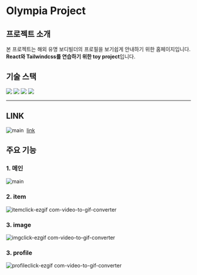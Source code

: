 # Olympia Project

## 프로젝트 소개

본 프로젝트는 해외 유명 보디빌더의 프로필을 보기쉽게 안내하기 위한 홈페이지입니다.
**React와 Tailwindcss를 연습하기 위한 toy project**입니다.

## 기술 스택

<img src="https://img.shields.io/badge/react-61DAFB?style=for-the-badge&logo=react&logoColor=black"> <img src="https://img.shields.io/badge/javascript-F7DF1E?style=for-the-badge&logo=javascript&logoColor=black"> <img src="https://img.shields.io/badge/css-1572B6?style=for-the-badge&logo=css3&logoColor=white"> <img src="https://img.shields.io/badge/tailwindcss-06b6d4?style=for-the-badge&logo=tailwindcss&logoColor=white"/>

---

## LINK

![main](https://github.com/daylilyyy/olympia-project/assets/160338418/190da75d-df04-4335-b911-4546a86306be)
<img >
[link](https://daylily-olympia.netlify.app/)

## 주요 기능

### 1. 메인

![main](https://github.com/daylilyyy/olympia-project/assets/160338418/f5ecaac7-e684-46fd-bd1d-79de5245bdce)

### 2. item

![itemclick-ezgif com-video-to-gif-converter](https://github.com/daylilyyy/olympia-project/assets/160338418/efa55bb2-4868-4fa6-9038-acf33d5a7059)

### 3. image

![imgclick-ezgif com-video-to-gif-converter](https://github.com/daylilyyy/olympia-project/assets/160338418/e7e6e2b4-792c-4548-aa3e-028aa349c716)

### 3. profile

![profileclick-ezgif com-video-to-gif-converter](https://github.com/daylilyyy/olympia-project/assets/160338418/d83646a3-3171-49bf-ac6e-8e01e793bb21)

